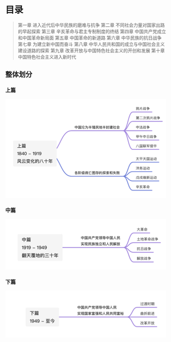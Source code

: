 # 目录

>第一章 进入近代后中华民族的磨难与抗争
第二章 不同社会力量对国家出路的早起探索
第三章 辛亥革命与君主专制制度的终结
第四章 中国共产党成立和中国革命新局面
第五章 中国革命的新道路
第六章 中华民族的抗日战争
第七章 为建立新中国而奋斗
第八章 中华人民共和国的成立与中国社会主义建设道路的探索
第九章 改革开放与中国特色社会主义的开创和发展
第十章 中国特色社会主义进入新时代

## 整体划分  

### 上篇

![Alt text](image.png)

### 中篇

![Alt text](image-1.png)

### 下篇

![Alt text](image-2.png)